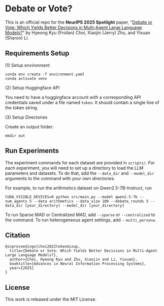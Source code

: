 # Debate or Vote?

This is an official repo for the **NeurIPS 2025 Spotlight** paper, "[Debate or Vote: Which Yields Better Decisions in Multi-Agent Large Language Models?](https://arxiv.org/abs/2508.17536)" by Hyeong Kyu (Froilan) Choi, Xiaojin (Jerry) Zhu, and Yixuan (Sharon) Li.



## Requirements Setup

(1) Setup environment

```
conda env create -f environment.yaml
conda activate venv
```

(2) Setup Huggingface API

You need to have a huggingface account with a corresponding API credentials saved under a file named ```token```. It should contain a single line of the token string.


(3) Setup Directories

Create an output folder:
```
mkdir out
```



## Run Experiments

The experiment commands for each dataset are provided in ```scripts/```.
For each experiment, you will need to set up a directory to load the LLM parameters and datasets. To do that, add the ```--data_dir``` and ```--model_dir``` arguments to the command with your own directories.

For example, to run the arithmetics dataset on Qwen2.5-7B-Instruct, run
```
CUDA_VISIBLE_DEVICES=0 python src/main.py --model qwen2.5-7b --num_agents 5 --data arithmetics --data_size 100 --debate_rounds 5 --data_dir [your_directory] --model_dir [your_directory]
```

To run Sparse MAD or Centralized MAD, add ```--sparse``` or ```--centralized``` to the command. To run heterogeneous agent settings, add ```--multi_persona```.


## Citation
```
@inproceedings{choi2022tokenmixup,
  title={Debate or Vote: Which Yields Better Decisions in Multi-Agent Large Language Models?},
  author={Choi, Hyeong Kyu and Zhu, Xiaojin and Li, Yixuan},
  booktitle={Advances in Neural Information Processing Systems},
  year={2025}
}
```


## License
This work is released under the MIT License.
